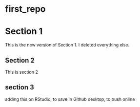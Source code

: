 # first_repo

# Section 1
This is the new version of Section 1. I deleted everything else.

## Section 2
This is section 2

## section 3
adding this on RStudio, to save in Github desktop, to push online